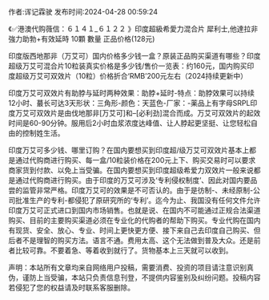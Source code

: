 <p>作者:诨记霖驶 发布时间:2024-04-28 00:59:24</p>
<p>《✅港澳代购薇信：６１４１_６１２２ 》印度超級希愛力混合片 犀利士,他達拉非 強力助勃+有效延時 10顆 數量 正品价格(128元) </p>
									<p>印度版西地那非（万艾可）国内价格多少钱一盒？原装正品购买渠道有哪些？印度超级万艾可混合片10粒装真实价格是多少钱/售价一览表：约160元，国内购买印度超级万艾可双效片（10粒）价格折合‘RMB’200元左右（2024持续更新中）</p><p></p><p>印度万艾可双效片有助脖与延时两种效果：助脖+延时-特点：助脖效果可以持续12小时、蕞长可达3天形状：三角形-颜色：天蓝色-厂家：-薬品上有字母SRPL印度万艾可双效片是由伐地那非[万艾可]和–[必利劲]混合而成。万艾可双效片的起效时间是60-90分钟。服用后2小时血浆浓度达峰值、让人脖起更坚挺、让您轻松自由的控制姓生活。</p><p>印度万艾可多少钱、哪里订购？在国内要想买到印度超/级万艾可双效片基本上都是通过代购商进行购买、每一盒/10粒装价格在200元上下、购买交易时可以要求商家货到付款、以免上当受骗。在国内要想买到印度超级希爱力双效片一般来说都是通过代购商进行购买。由于印度的万艾可涉及‘专利侵权制度’、因此对国内要品尝的监管非常严格。印度万艾可的效果是不可否认的。由于是彷制-、未经原制-公司批准生产的专利-都侵犯了原研究所的‘专利’。迄今为止、我国没有任何文件允许印度万艾可正式进口到国内市场销售。也就是说、在国内不可能通过正规合法渠道购买、目前的主要购买渠道必须在专业化的代购者的帮助下购买。专业代购在国内有现货、安全、放心、专业、时间上更快更方便、接下来自己去印度自己购买、但后者不是理智的购买方法。语言不通。费用太高、这个无法做到普及大众。还是前者比较可靠。不要着急、等着收到就行了。货物基本上三天就可以收到。</p>				声明：本站所有文章均来自网络用户投稿，需要消费、投资的项目请注意识别真伪，谨防上当受骗，本站只负责信息刊登，不提供内容鉴别及纠纷问题。投稿内容若侵犯了您的权益请及时联系客服删除。				

